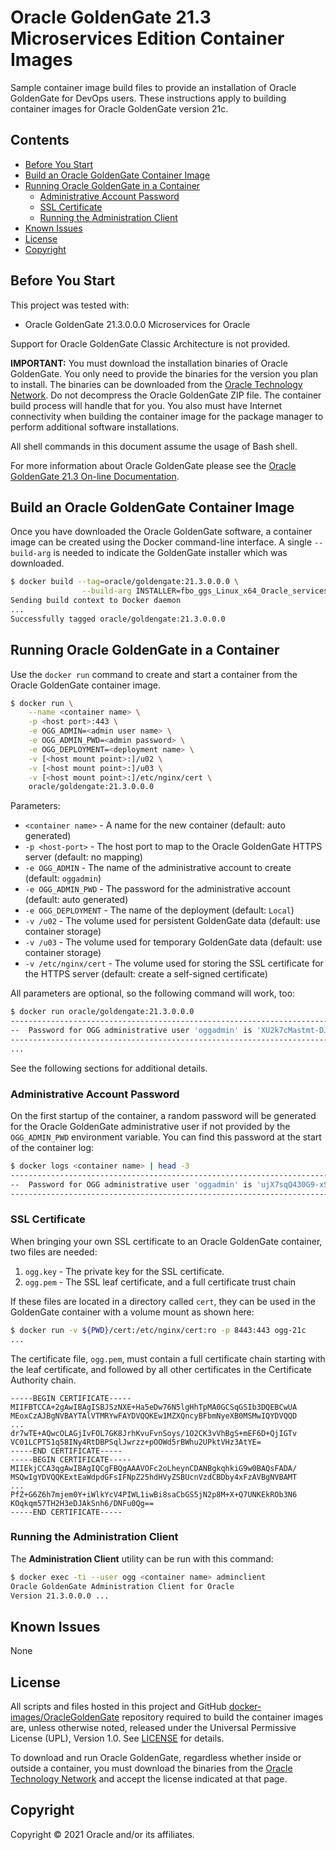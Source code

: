 # Oracle GoldenGate 21.3 Microservices Edition Container Images

Sample container image build files to provide an installation of Oracle GoldenGate for DevOps users.
These instructions apply to building container images for Oracle GoldenGate version 21c.

## Contents

* [Before You Start](#before-you-start)
* [Build an Oracle GoldenGate Container Image](#build-an-oracle-goldengate-container-image)
* [Running Oracle GoldenGate in a Container](#running-oracle-goldengate-in-a-container)
  * [Administrative Account Password](#administrative-account-password)
  * [SSL Certificate](#ssl-certificate)
  * [Running the Administration Client](#running-the-administration-client)
* [Known Issues](#known-issues)
* [License](#license)
* [Copyright](#copyright)

## Before You Start

This project was tested with:

* Oracle GoldenGate 21.3.0.0.0 Microservices for Oracle

Support for Oracle GoldenGate Classic Architecture is not provided.

**IMPORTANT:** You must download the installation binaries of Oracle GoldenGate. You only need to provide the binaries for the version you plan to install. The binaries can be downloaded from the [Oracle Technology Network](http://www.oracle.com/technetwork/middleware/goldengate/downloads/index.html). Do not decompress the Oracle GoldenGate ZIP file. The container build process will handle that for you. You also must have Internet connectivity when building the container image for the package manager to perform additional software installations.

All shell commands in this document assume the usage of Bash shell.

For more information about Oracle GoldenGate please see the [Oracle GoldenGate 21.3 On-line Documentation](https://docs.oracle.com/en/middleware/goldengate/core/21.3/index.html).

## Build an Oracle GoldenGate Container Image

Once you have downloaded the Oracle GoldenGate software, a container image can be created using the Docker command-line interface.
A single `--build-arg` is needed to indicate the GoldenGate installer which was downloaded.

```sh
$ docker build --tag=oracle/goldengate:21.3.0.0.0 \
                --build-arg INSTALLER=fbo_ggs_Linux_x64_Oracle_services_shiphome.zip .
Sending build context to Docker daemon
...
Successfully tagged oracle/goldengate:21.3.0.0.0
```

## Running Oracle GoldenGate in a Container

Use the `docker run` command to create and start a container from the Oracle GoldenGate container image.

```sh
$ docker run \
    --name <container name> \
    -p <host port>:443 \
    -e OGG_ADMIN=<admin user name> \
    -e OGG_ADMIN_PWD=<admin password> \
    -e OGG_DEPLOYMENT=<deployment name> \
    -v [<host mount point>:]/u02 \
    -v [<host mount point>:]/u03 \
    -v [<host mount point>:]/etc/nginx/cert \
    oracle/goldengate:21.3.0.0.0
```

Parameters:

* `<container name>`   - A name for the new container (default: auto generated)
* `-p <host-port>`     - The host port to map to the Oracle GoldenGate HTTPS server (default: no mapping)
* `-e OGG_ADMIN`       - The name of the administrative account to create (default: `oggadmin`)
* `-e OGG_ADMIN_PWD`   - The password for the administrative account (default: auto generated)
* `-e OGG_DEPLOYMENT`  - The name of the deployment (default: `Local`)
* `-v /u02`            - The volume used for persistent GoldenGate data (default: use container storage)
* `-v /u03`            - The volume used for temporary GoldenGate data (default: use container storage)
* `-v /etc/nginx/cert` - The volume used for storing the SSL certificate for the HTTPS server (default: create a self-signed certificate)

All parameters are optional, so the following command will work, too:

```sh
$ docker run oracle/goldengate:21.3.0.0.0
----------------------------------------------------------------------------------
--  Password for OGG administrative user 'oggadmin' is 'XU2k7cMastmt-DJKs'
----------------------------------------------------------------------------------
...
```

See the following sections for additional details.

### Administrative Account Password

On the first startup of the container, a random password will be generated for the Oracle GoldenGate administrative user if not provided by the `OGG_ADMIN_PWD` environment variable. You can find this password at the start of the container log:

```sh
$ docker logs <container name> | head -3
----------------------------------------------------------------------------------
--  Password for OGG administrative user 'oggadmin' is 'ujX7sqQ430G9-xSlr'
----------------------------------------------------------------------------------
```

### SSL Certificate

When bringing your own SSL certificate to an Oracle GoldenGate container, two files are needed:

1. `ogg.key` - The private key for the SSL certificate.
1. `ogg.pem` - The SSL leaf certificate, and a full certificate trust chain

If these files are located in a directory called `cert`, they can be used in the GoldenGate container with a volume mount as shown here:

```sh
$ docker run -v ${PWD}/cert:/etc/nginx/cert:ro -p 8443:443 ogg-21c
...
```

The certificate file, `ogg.pem`, must contain a full certificate chain starting with the leaf certificate, and followed by all other certificates in the Certificate Authority chain.

```pem
-----BEGIN CERTIFICATE-----
MIIFBTCCA+2gAwIBAgISBJSzNXE+Ha5eDw76N5lgHhTpMA0GCSqGSIb3DQEBCwUA
MEoxCzAJBgNVBAYTAlVTMRYwFAYDVQQKEw1MZXQncyBFbmNyeXB0MSMwIQYDVQQD
...
dr7wTE+AQwcOLAGjIvFOL7GK8JrhKvuFvnSoys/1O2CK3vVhBgS+mEF6D+QjIGTv
VC01LCPT51q58INy4RtDBPSqlJwrzz+pOOWd5rBWhu2UPktVHz3AtYE=
-----END CERTIFICATE-----
-----BEGIN CERTIFICATE-----
MIIEkjCCA3qgAwIBAgIQCgFBQgAAAVOFc2oLheynCDANBgkqhkiG9w0BAQsFADA/
MSQwIgYDVQQKExtEaWdpdGFsIFNpZ25hdHVyZSBUcnVzdCBDby4xFzAVBgNVBAMT
...
PfZ+G6Z6h7mjem0Y+iWlkYcV4PIWL1iwBi8saCbGS5jN2p8M+X+Q7UNKEkROb3N6
KOqkqm57TH2H3eDJAkSnh6/DNFu0Qg==
-----END CERTIFICATE-----
```

### Running the Administration Client

The **Administration Client** utility can be run with this command:

```sh
$ docker exec -ti --user ogg <container name> adminclient
Oracle GoldenGate Administration Client for Oracle
Version 21.3.0.0.0 ...
```

## Known Issues

None

## License

All scripts and files hosted in this project and GitHub [docker-images/OracleGoldenGate](../) repository required to build the container images are, unless otherwise noted, released under the Universal Permissive License (UPL), Version 1.0.  See [LICENSE](../LICENSE) for details.

To download and run Oracle GoldenGate, regardless whether inside or outside a container, you must download the binaries from the [Oracle Technology Network](http://www.oracle.com/technetwork/middleware/goldengate/downloads/index.html) and accept the license indicated at that page.

## Copyright

Copyright &copy; 2021 Oracle and/or its affiliates.
